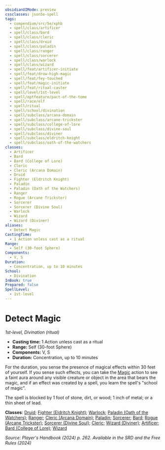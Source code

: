 ```yaml
---
obsidianUIMode: preview
cssclasses: json5e-spell
tags:
  - compendium/src/5e/xphb
  - spell/class/artificer
  - spell/class/bard
  - spell/class/cleric
  - spell/class/druid
  - spell/class/paladin
  - spell/class/ranger
  - spell/class/sorcerer
  - spell/class/warlock
  - spell/class/wizard
  - spell/feat/artificer-initiate
  - spell/feat/drow-high-magic
  - spell/feat/fey-touched
  - spell/feat/magic-initiate
  - spell/feat/ritual-caster
  - spell/level/1st-level
  - spell/optfeature/pact-of-the-tome
  - spell/race/elf
  - spell/ritual
  - spell/school/divination
  - spell/subclass/arcana-domain
  - spell/subclass/arcane-trickster
  - spell/subclass/college-of-lore
  - spell/subclass/divine-soul
  - spell/subclass/diviner
  - spell/subclass/eldritch-knight
  - spell/subclass/oath-of-the-watchers
classes:
  - Artificer
  - Bard
  - Bard (College of Lore)
  - Cleric
  - Cleric (Arcana Domain)
  - Druid
  - Fighter (Eldritch Knight)
  - Paladin
  - Paladin (Oath of the Watchers)
  - Ranger
  - Rogue (Arcane Trickster)
  - Sorcerer
  - Sorcerer (Divine Soul)
  - Warlock
  - Wizard
  - Wizard (Diviner)
aliases:
  - Detect Magic
CastingTime:
  - 1 Action unless cast as a ritual
Range:
  - Self (30-foot Sphere)
Components:
  - V, S
Duration:
  - Concentration, up to 10 minutes
School:
  - Divination
InBook: true
Prepared: false
SpellLevel:
  - 1st-level
---
```

# Detect Magic
*1st-level, Divination (ritual)*  


- **Casting time:** 1 Action unless cast as a ritual
- **Range:** Self (30-foot Sphere)
- **Components:** V, S
- **Duration:** Concentration, up to 10 minutes

For the duration, you sense the presence of magical effects within 30 feet of yourself. If you sense such effects, you can take the [Magic](actions.md#Magic) action to see a faint aura around any visible creature or object in the area that bears the magic, and if an effect was created by a spell, you learn the spell's "school of magic".

The spell is blocked by 1 foot of stone, dirt, or wood; 1 inch of metal; or a thin sheet of lead.

**Classes**: [Druid](/3-Mechanics/CLI/lists/list-spells-classes-druid.md); [Fighter (Eldritch Knight)](/3-Mechanics/CLI/lists/list-spells-classes-eldritch-knight-xphb.md "subclass=XPHB;class=XPHB"); [Warlock](/3-Mechanics/CLI/lists/list-spells-classes-warlock.md); [Paladin (Oath of the Watchers)](/3-Mechanics/CLI/lists/list-spells-classes-oath-of-the-watchers-tce.md "subclass=TCE;class=XPHB"); [Ranger](/3-Mechanics/CLI/lists/list-spells-classes-ranger.md); [Cleric (Arcana Domain)](/3-Mechanics/CLI/lists/list-spells-classes-arcana-domain-scag.md "subclass=SCAG;class=XPHB"); [Paladin](/3-Mechanics/CLI/lists/list-spells-classes-paladin.md); [Sorcerer](/3-Mechanics/CLI/lists/list-spells-classes-sorcerer.md); [Bard](/3-Mechanics/CLI/lists/list-spells-classes-bard.md); [Rogue (Arcane Trickster)](/3-Mechanics/CLI/lists/list-spells-classes-arcane-trickster-xphb.md "subclass=XPHB;class=XPHB"); [Sorcerer (Divine Soul)](/3-Mechanics/CLI/lists/list-spells-classes-divine-soul-xge.md "subclass=XGE;class=XPHB"); [Cleric](/3-Mechanics/CLI/lists/list-spells-classes-cleric.md); [Wizard (Diviner)](/3-Mechanics/CLI/lists/list-spells-classes-diviner-xphb.md "subclass=XPHB;class=XPHB"); [Artificer](/3-Mechanics/CLI/lists/list-spells-classes-artificer.md); [Bard (College of Lore)](/3-Mechanics/CLI/lists/list-spells-classes-college-of-lore-xphb.md "subclass=XPHB;class=XPHB"); [Wizard](/3-Mechanics/CLI/lists/list-spells-classes-wizard.md)

*Source: Player's Handbook (2024) p. 262. Available in the <span title='Systems Reference Document (5.2)'>SRD</span> and the Free Rules (2024)*